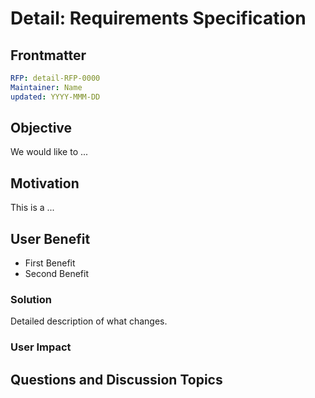 # Detail: Requirements Specification
[requirements]: #requirements

## Frontmatter
[frontmatter]: #frontmatter
```yaml
RFP: detail-RFP-0000
Maintainer: Name
updated: YYYY-MMM-DD
```

## Objective
[objective]: #objective

We would like to ...

## Motivation
[motivation]: #motivation

This is a ...

## User Benefit
[user-benefit]: #user-benefit

- First Benefit
- Second Benefit


### Solution
[motivation]: #motivation

Detailed description of what changes.




### User Impact


## Questions and Discussion Topics
